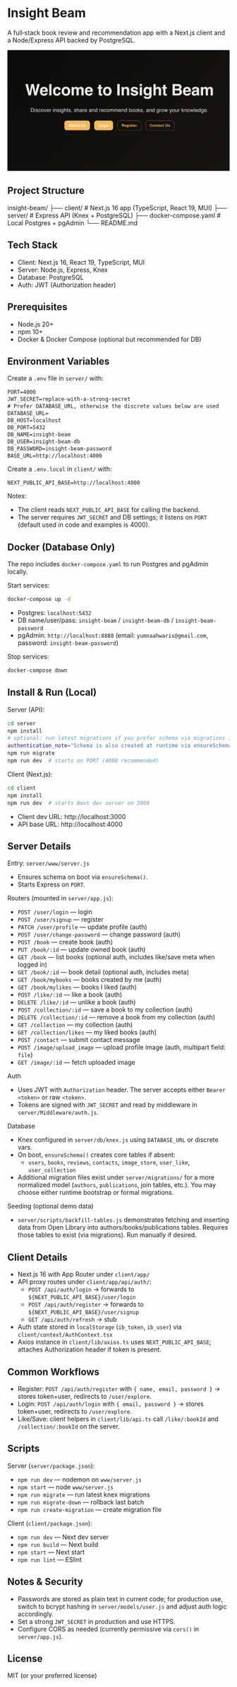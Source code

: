 # Insight Beam
A full‑stack book review and recommendation app with a Next.js client and a Node/Express API backed by PostgreSQL.

[![Watch the video](https://github.com/YUMNAWARIS/insight-beam/blob/master/assets/thumbnail.png)](https://github.com/YUMNAWARIS/insight-beam/raw/refs/heads/master/assets/project-screening.mp4)

## Project Structure
insight-beam/
├── client/        # Next.js 16 app (TypeScript, React 19, MUI)
├── server/        # Express API (Knex + PostgreSQL)
├── docker-compose.yaml  # Local Postgres + pgAdmin
└── README.md

## Tech Stack
- Client: Next.js 16, React 19, TypeScript, MUI
- Server: Node.js, Express, Knex
- Database: PostgreSQL
- Auth: JWT (Authorization header)

## Prerequisites
- Node.js 20+
- npm 10+
- Docker & Docker Compose (optional but recommended for DB)

## Environment Variables
Create a `.env` file in `server/` with:
```
PORT=4000
JWT_SECRET=replace-with-a-strong-secret
# Prefer DATABASE_URL, otherwise the discrete values below are used
DATABASE_URL=
DB_HOST=localhost
DB_PORT=5432
DB_NAME=insight-beam
DB_USER=insight-beam-db
DB_PASSWORD=insight-beam-password
BASE_URL=http://localhost:4000
```

Create a `.env.local` in `client/` with:
```
NEXT_PUBLIC_API_BASE=http://localhost:4000
```

Notes:
- The client reads `NEXT_PUBLIC_API_BASE` for calling the backend.
- The server requires `JWT_SECRET` and DB settings; it listens on `PORT` (default used in code and examples is 4000).

## Docker (Database Only)
The repo includes `docker-compose.yaml` to run Postgres and pgAdmin locally.

Start services:
```bash
docker-compose up -d
```
- Postgres: `localhost:5432`
- DB name/user/pass: `insight-beam` / `insight-beam-db` / `insight-beam-password`
- pgAdmin: `http://localhost:8888` (email: `yumnaahwaris@gmail.com`, password: `insight-beam-password`)

Stop services:
```bash
docker-compose down
```

## Install & Run (Local)
Server (API):
```bash
cd server
npm install
# optional: run latest migrations if you prefer schema via migrations instead of bootstrap
authentication_note="Schema is also created at runtime via ensureSchema()"
npm run migrate
npm run dev  # starts on PORT (4000 recommended)
```

Client (Next.js):
```bash
cd client
npm install
npm run dev  # starts Next dev server on 3000
```

- Client dev URL: http://localhost:3000
- API base URL: http://localhost:4000

## Server Details
Entry: `server/www/server.js`
- Ensures schema on boot via `ensureSchema()`.
- Starts Express on `PORT`.

Routers (mounted in `server/app.js`):
- `POST /user/login` — login
- `POST /user/signup` — register
- `PATCH /user/profile` — update profile (auth)
- `POST /user/change-password` — change password (auth)
- `POST /book` — create book (auth)
- `PUT /book/:id` — update owned book (auth)
- `GET /book` — list books (optional auth, includes like/save meta when logged in)
- `GET /book/:id` — book detail (optional auth, includes meta)
- `GET /book/mybooks` — books created by me (auth)
- `GET /book/mylikes` — books I liked (auth)
- `POST /like/:id` — like a book (auth)
- `DELETE /like/:id` — unlike a book (auth)
- `POST /collection/:id` — save a book to my collection (auth)
- `DELETE /collection/:id` — remove a book from my collection (auth)
- `GET /collection` — my collection (auth)
- `GET /collection/likes` — my liked books (auth)
- `POST /contact` — submit contact message
- `POST /image/upload_image` — upload profile image (auth, multipart field: `file`)
- `GET /image/:id` — fetch uploaded image

Auth
- Uses JWT with `Authorization` header. The server accepts either `Bearer <token>` or raw `<token>`.
- Tokens are signed with `JWT_SECRET` and read by middleware in `server/Middleware/auth.js`.

Database
- Knex configured in `server/db/knex.js` using `DATABASE_URL` or discrete vars.
- On boot, `ensureSchema()` creates core tables if absent:
  - `users`, `books`, `reviews`, `contacts`, `image_store`, `user_like`, `user_collection`
- Additional migration files exist under `server/migrations/` for a more normalized model (`authors`, `publications`, join tables, etc.). You may choose either runtime bootstrap or formal migrations.

Seeding (optional demo data)
- `server/scripts/backfill-tables.js` demonstrates fetching and inserting data from Open Library into authors/books/publications tables. Requires those tables to exist (via migrations). Run manually if desired.

## Client Details
- Next.js 16 with App Router under `client/app/`
- API proxy routes under `client/app/api/auth/`:
  - `POST /api/auth/login` → forwards to `${NEXT_PUBLIC_API_BASE}/user/login`
  - `POST /api/auth/register` → forwards to `${NEXT_PUBLIC_API_BASE}/user/signup`
  - `GET /api/auth/refresh` → stub
- Auth state stored in `localStorage` (`ib_token`, `ib_user`) via `client/context/AuthContext.tsx`
- Axios instance in `client/lib/axios.ts` uses `NEXT_PUBLIC_API_BASE`; attaches Authorization header if token is present.

## Common Workflows
- Register: `POST /api/auth/register` with `{ name, email, password }` → stores token+user, redirects to `/user/explore`.
- Login: `POST /api/auth/login` with `{ email, password }` → stores token+user, redirects to `/user/explore`.
- Like/Save: client helpers in `client/lib/api.ts` call `/like/:bookId` and `/collection/:bookId` on the server.

## Scripts
Server (`server/package.json`):
- `npm run dev` — nodemon on `www/server.js`
- `npm start` — node `www/server.js`
- `npm run migrate` — run latest knex migrations
- `npm run migrate-down` — rollback last batch
- `npm run create-migration` — create migration file

Client (`client/package.json`):
- `npm run dev` — Next dev server
- `npm run build` — Next build
- `npm start` — Next start
- `npm run lint` — ESlint

## Notes & Security
- Passwords are stored as plain text in current code; for production use, switch to bcrypt hashing in `server/models/user.js` and adjust auth logic accordingly.
- Set a strong `JWT_SECRET` in production and use HTTPS.
- Configure CORS as needed (currently permissive via `cors()` in `server/app.js`).

## License
MIT (or your preferred license)
